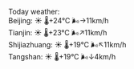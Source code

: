 Today weather:  
Beijing: ☀️   🌡️+24°C 🌬️→11km/h  
Tianjin: ☀️   🌡️+23°C 🌬️↗11km/h  
Shijiazhuang: ☀️   🌡️+19°C 🌬️↖11km/h  
Tangshan: ☀️   🌡️+19°C 🌬️↓4km/h  
